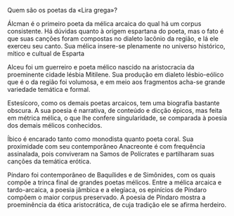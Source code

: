Quem são os poetas da «Lira grega»?

Álcman é o primeiro poeta da mélica arcaica do qual há um corpus consistente. Há dúvidas quanto à origem espartana do poeta, mas o fato é que suas canções foram compostas no dialeto lacônio da região, e lá ele exerceu seu canto. Sua mélica insere-se plenamente no universo histórico, mítico e cultual de Esparta

Alceu foi um guerreiro e poeta mélico nascido na aristocracia da proeminente cidade lésbia Mitilene. Sua produção em dialeto lésbio-eólico que é o da região foi volumosa, e em meio aos fragmentos acha-se grande variedade temática e formal.

Estesícoro, como os demais poetas arcaicos, tem uma biografia bastante obscura. 
A sua poesia é narrativa, de conteúdo e dicção épicos, mas feita em métrica mélica, o que lhe confere singularidade, se comparada à poesia dos demais mélicos conhecidos.

Íbico é encarado tanto como monodista quanto poeta coral. Sua proximidade com seu contemporâneo Anacreonte é com frequência assinalada, pois conviveram na Samos de Polícrates e partilharam suas canções da temática erótica.

Píndaro foi contemporâneo de Baquílides e de Simônides, com os quais compõe a trinca final
de grandes poetas mélicos. Entre a mélica arcaica e tardo-arcaica, a poesia jâmbica e a elegíaca, os epinícios de Píndaro compõem o maior corpus preservado. A poesia de Píndaro mostra a
proeminência da ética aristocrática, de cuja tradição ele se afirma herdeiro.

